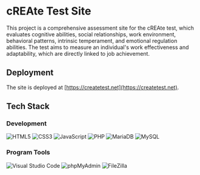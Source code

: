 # cREAte Test Site

This project is a comprehensive assessment site for the cREAte test, which evaluates cognitive abilities, social relationships, work environment, behavioral patterns, intrinsic temperament, and emotional regulation abilities. The test aims to measure an individual's work effectiveness and adaptability, which are directly linked to job achievement.

## Deployment

The site is deployed at [https://createtest.net](https://createtest.net).

## Tech Stack

### Development
![HTML5](https://img.shields.io/badge/html5-E34F26?style=for-the-badge&logo=html5&logoColor=white)
![CSS3](https://img.shields.io/badge/css-1572B6?style=for-the-badge&logo=css3&logoColor=white)
![JavaScript](https://img.shields.io/badge/javascript-F7DF1E?style=for-the-badge&logo=javascript&logoColor=black)
![PHP](https://img.shields.io/badge/php-777BB4?style=for-the-badge&logo=php&logoColor=white)
![MariaDB](https://img.shields.io/badge/mariaDB-003545?style=for-the-badge&logo=mariaDB&logoColor=white)
![MySQL](https://img.shields.io/badge/mysql-4479A1?style=for-the-badge&logo=mysql&logoColor=white)

### Program Tools
![Visual Studio Code](https://img.shields.io/badge/visual_studio_code-0078d7?style=for-the-badge&logo=visual-studio-code&logoColor=white)
![phpMyAdmin](https://img.shields.io/badge/phpMyAdmin-6C78AF?style=for-the-badge&logo=phpmyadmin&logoColor=white)
![FileZilla](https://img.shields.io/badge/filezilla-BF0000?style=for-the-badge&logo=filezilla&logoColor=white)


